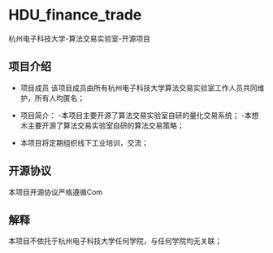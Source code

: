 # HDU_finance_trade
杭州电子科技大学-算法交易实验室-开源项目

## 项目介绍
* 项目成员
该项目成员由所有杭州电子科技大学算法交易实验室工作人员共同维护，所有人均匿名；
* 项目简介：
   -本项目主要开源了算法交易实验室自研的量化交易系统；
   -本想木主要开源了算法交易实验室自研的算法交易策略；
   
* 本项目将定期组织线下工业培训，交流；

## 开源协议
本项目开源协议严格遵循Com

## 解释
本项目不依托于杭州电子科技大学任何学院，与任何学院均无关联；
